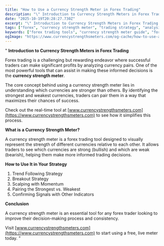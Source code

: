 ```yaml
---
title: "How to Use a Currency Strength Meter in Forex Trading"
description: "\" Introduction to Currency Strength Meters in Forex Trading Forex trading is a challenging but rewarding endeavor where successful traders can ma..."
date: "2025-10-19T20:28:27.730Z"
excerpt: "\" Introduction to Currency Strength Meters in Forex Trading Forex trading is a challenging but rewarding endeavor where successful traders can make significant profits by analyzing currency pairs. One of the most powerful tools that can assist in making these informed decisions is the currency strength meter. The core concept..."
tags: ["forex", "currency strength meter", "trading strategy", "analysis"]
keywords: ["forex trading tools", "currency strength meter guide", "forex strategies", "currency analysis", "strong vs weak currencies"]
ogImage: "https://www.currencystrengthsmeters.com/og-cache/how-to-use-a-currency-strength-meter-in-forex-trading.jpg"
---
```

"
**Introduction to Currency Strength Meters in Forex Trading**

Forex trading is a challenging but rewarding endeavor where successful traders can make significant profits by analyzing currency pairs. One of the most powerful tools that can assist in making these informed decisions is the **currency strength meter**.

The core concept behind using a currency strength meter lies in understanding which currencies are stronger than others. By identifying the strongest and weakest currencies, traders can pair them in a way that maximizes their chances of success.

Check out the real-time tool at [www.currencystrengthsmeters.com](https://www.currencystrengthsmeters.com) to see how it simplifies this process.

**What is a Currency Strength Meter?**

A currency strength meter is a forex trading tool designed to visually represent the strength of different currencies relative to each other. It allows traders to see which currencies are strong (bullish) and which are weak (bearish), helping them make more informed trading decisions.

**How to Use It in Your Strategy**

1. Trend Following Strategy  
2. Breakout Strategy  
3. Scalping with Momentum  
4. Pairing the Strongest vs. Weakest  
5. Confirming Signals with Other Indicators

**Conclusion**

A currency strength meter is an essential tool for any forex trader looking to improve their decision-making process and consistency.

Visit [www.currencystrengthsmeters.com](https://www.currencystrengthsmeters.com) to start using a free, live meter today.
"
